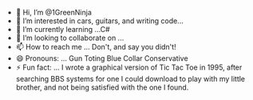 - 👋 Hi, I’m @1GreenNinja
- 👀 I’m interested in cars, guitars, and writing code...
- 🌱 I’m currently learning ...C#
- 💞️ I’m looking to collaborate on ... 
- 📫 How to reach me ... Don't, and say you didn't!
- 😄 Pronouns: ... Gun Toting Blue Collar Conservative 
- ⚡ Fun fact: ...  I wrote a graphical version of Tic Tac Toe in 1995, after searching BBS systems for one I could download to play with my little brother, and not being satisfied with the one I found.

<!---
1GreenNinja/1GreenNinja is a ✨ special ✨ repository because its `README.md` (this file) appears on your GitHub profile.
You can click the Preview link to take a look at your changes.
--->

